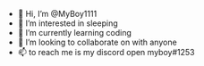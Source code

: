 - 👋 Hi, I’m @MyBoy1111
- 👀 I’m interested in sleeping
- 🌱 I’m currently learning coding
- 💞️ I’m looking to collaborate on with anyone
- 📫 to reach me is my discord open myboy#1253

<!---
MyBoy1111/MyBoy1111 is a ✨ special ✨ repository because its `README.md` (this file) appears on your GitHub profile.
You can click the Preview link to take a look at your changes.
--->

